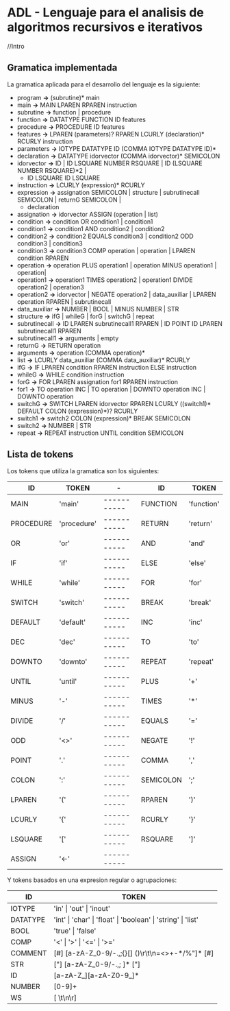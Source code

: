 # ADL - Lenguaje para el analisis de algoritmos recursivos e iterativos

//Intro
## Gramatica implementada
La gramatica aplicada para el desarrollo del lenguaje es la siguiente:

 - program **->** (subrutine)* main
 - main **->** MAIN LPAREN RPAREN instruction
 - subrutine **->** function | procedure
 - function **->** DATATYPE FUNCTION ID features
 - procedure **->** PROCEDURE ID features
 - features **->** LPAREN (parameters)? RPAREN LCURLY (declaration)* RCURLY instruction
 - parameters **->** IOTYPE DATATYPE ID (COMMA IOTYPE DATATYPE ID)*
 - declaration **->** DATATYPE idorvector (COMMA idorvector)* SEMICOLON
 - idorvector **->** ID | ID LSQUARE NUMBER RSQUARE | ID (LSQUARE NUMBER RSQUARE)*2 |
 	- ID LSQUARE ID LSQUARE
 - instruction **->** LCURLY (expression)* RCURLY
 - expression **->** assignation SEMICOLON | structure | subrutinecall SEMICOLON | returnG SEMICOLON |
	 - declaration
 - assignation **->** idorvector ASSIGN (operation | list)
 - condition **->** condition OR condition1 | condition1
 - condition1 **->** condition1 AND condition2 | condition2
 - condition2 **->** condition2 EQUALS condition3 | condition2 ODD condition3 | condition3
 - condition3 **->** condition3 COMP operation | operation | LPAREN condition RPAREN
 - operation **->** operation PLUS operation1 | operation MINUS operation1 | operation|
 - operation1 **->** operation1 TIMES operation2 | operation1 DIVIDE operation2 | operation3
 - operation2 **->** idorvector | NEGATE operation2 | data_auxiliar | LPAREN operation RPAREN | subrutinecall
 - data_auxiliar **->** NUMBER | BOOL | MINUS NUMBER | STR
 - structure **->** ifG | whileG | forG | switchG | repeat
 - subrutinecall **->** ID LPAREN subrutinecall1 RPAREN | ID POINT ID LPAREN subrutinecall1 RPAREN
 - subrutinecall1 **->** arguments | empty
 - returnG **->** RETURN operation
 - arguments **->** operation (COMMA operation)*
 - list **->** LCURLY data_auxiliar (COMMA data_auxiliar)* RCURLY
 - ifG **->** IF LPAREN condition RPAREN instruction ELSE instruction
 - whileG **->** WHILE condition instruction
 - forG **->** FOR LPAREN assignation for1 RPAREN instruction
 - for1 **->** TO operation INC | TO operation | DOWNTO operation INC | DOWNTO operation
 - switchG **->** SWITCH LPAREN idorvector RPAREN LCURLY ((switch1)* DEFAULT COLON (expression)*)? RCURLY
 - switch1 **->** switch2 COLON (expression)* BREAK SEMICOLON
 - switch2 **->** NUMBER | STR
 - repeat **->** REPEAT instruction UNTIL condition SEMICOLON
 
## Lista de tokens
Los tokens que utiliza la gramatica son los siguientes:
  
|  ID | TOKEN | - | ID | TOKEN |
|--------|---------|---|---------|---------|
| MAIN | 'main' | ----------- | FUNCTION | 'function' |
| PROCEDURE | 'procedure' | ----------- | RETURN | 'return' |
| OR | 'or' | ----------- | AND | 'and' |
| IF | 'if' | ----------- | ELSE | 'else' |
| WHILE | 'while' | ----------- | FOR | 'for' |
| SWITCH | 'switch' | ----------- | BREAK | 'break' |
| DEFAULT | 'default' | ----------- | INC | 'inc' |
| DEC | 'dec' | ----------- | TO | 'to' |
| DOWNTO | 'downto' | ----------- | REPEAT | 'repeat' |
| UNTIL | 'until' | ----------- | PLUS | '+' |
| MINUS | '-' | ----------- | TIMES | '*' |
| DIVIDE | '/' | ----------- | EQUALS | '=' |
| ODD | '<>' | ----------- | NEGATE | '!' |
| POINT | '.' | ----------- | COMMA | ',' |
| COLON | ':' | ----------- | SEMICOLON | ';' |
| LPAREN | '(' | ----------- | RPAREN | ')' |
| LCURLY | '{' | ----------- | RCURLY | '}' |
| LSQUARE | '\[' | ----------- | RSQUARE | ']' |
| ASSIGN | '<-' | ----------- |  |  |

Y tokens basados en una expresion regular o agrupaciones:
  
|  ID | TOKEN |
|--------|---------|
| IOTYPE | 'in' \| 'out' \| 'inout' |
| DATATYPE | 'int' \| 'char' \| 'float' \| 'boolean' \| 'string' \| 'list' |
| BOOL | 'true' \| 'false' |
| COMP | '<' \| '>' \| '<=' \| '>=' |
| COMMENT | \[#] \[a-zA-Z_0-9/\-\.,;{}\[\] ()\r\t\n=<>\+-\*/%\"]* \[#] |
| STR | \["] \[a-zA-Z_0-9/\-\.,; ]* \["] |
| ID | \[a-zA-Z_]\[a-zA-Z0-9_]* |
| NUMBER | \[0-9]+ |
| WS | \[ \t\n\r] |
